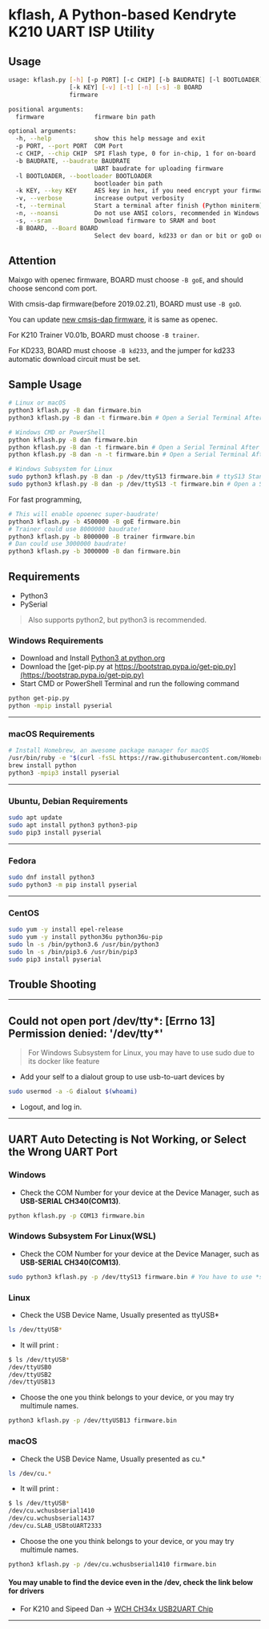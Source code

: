 # kflash, A Python-based Kendryte K210 UART ISP Utility

## Usage

```bash
usage: kflash.py [-h] [-p PORT] [-c CHIP] [-b BAUDRATE] [-l BOOTLOADER]
                 [-k KEY] [-v] [-t] [-n] [-s] -B BOARD
                 firmware

positional arguments:
  firmware              firmware bin path

optional arguments:
  -h, --help            show this help message and exit
  -p PORT, --port PORT  COM Port
  -c CHIP, --chip CHIP  SPI Flash type, 0 for in-chip, 1 for on-board
  -b BAUDRATE, --baudrate BAUDRATE
                        UART baudrate for uploading firmware
  -l BOOTLOADER, --bootloader BOOTLOADER
                        bootloader bin path
  -k KEY, --key KEY     AES key in hex, if you need encrypt your firmware.
  -v, --verbose         increase output verbosity
  -t, --terminal        Start a terminal after finish (Python miniterm)
  -n, --noansi          Do not use ANSI colors, recommended in Windows CMD
  -s, --sram            Download firmware to SRAM and boot
  -B BOARD, --Board BOARD
                        Select dev board, kd233 or dan or bit or goD or goE
```

## Attention

Maixgo with openec firmware, BOARD must choose `-B goE`, and should choose sencond com port.

With cmsis-dap firmware(before 2019.02.21), BOARD must use `-B goD`. 

You can update [new cmsis-dap firmware](http://blog.sipeed.com/p/352.html), it is same as openec.

For K210 Trainer V0.01b, BOARD must choose `-B trainer`.

For KD233, BOARD must choose `-B kd233`, and the jumper for kd233 automatic download circuit must be set.

## Sample Usage

```bash
# Linux or macOS
python3 kflash.py -B dan firmware.bin
python3 kflash.py -B dan -t firmware.bin # Open a Serial Terminal After Finish

# Windows CMD or PowerShell
python kflash.py -B dan firmware.bin
python kflash.py -B dan -t firmware.bin # Open a Serial Terminal After Finish
python kflash.py -B dan -n -t firmware.bin # Open a Serial Terminal After Finish, do not use ANSI colors

# Windows Subsystem for Linux
sudo python3 kflash.py -B dan -p /dev/ttyS13 firmware.bin # ttyS13 Stands for the COM13 in Device Manager
sudo python3 kflash.py -B dan -p /dev/ttyS13 -t firmware.bin # Open a Serial Terminal After Finish
```

For fast programming,

```bash
# This will enable opoenec super-baudrate!
python3 kflash.py -b 4500000 -B goE firmware.bin
# Trainer could use 8000000 baudrate!
python3 kflash.py -b 8000000 -B trainer firmware.bin
# Dan could use 3000000 baudrate!
python3 kflash.py -b 3000000 -B dan firmware.bin
```

## Requirements

- Python3
- PySerial

> Also supports python2, but python3 is recommended.

### Windows Requirements

- Download and Install [Python3 at python.org](https://www.python.org/downloads/release/python-367/)
- Download the [get-pip.py at https://bootstrap.pypa.io/get-pip.py](https://bootstrap.pypa.io/get-pip.py)
- Start CMD or PowerShell Terminal and run the following command

 ```bash
 python get-pip.py
 python -mpip install pyserial
 ```

 --------

### macOS Requirements

```bash
# Install Homebrew, an awesome package manager for macOS
/usr/bin/ruby -e "$(curl -fsSL https://raw.githubusercontent.com/Homebrew/install/master/install)"
brew install python
python3 -mpip3 install pyserial
```

 --------

### Ubuntu, Debian Requirements

```bash
sudo apt update
sudo apt install python3 python3-pip
sudo pip3 install pyserial
```

 --------

### Fedora

```bash
sudo dnf install python3
sudo python3 -m pip install pyserial
```

 --------

### CentOS

```bash
sudo yum -y install epel-release
sudo yum -y install python36u python36u-pip
sudo ln -s /bin/python3.6 /usr/bin/python3
sudo ln -s /bin/pip3.6 /usr/bin/pip3
sudo pip3 install pyserial
```

## Trouble Shooting

 --------

## Could not open port /dev/tty*: [Errno 13] Permission denied: '/dev/tty*'

> For Windows Subsystem for Linux, you may have to use sudo due to its docker like feature

- Add your self to a dialout group to use usb-to-uart devices by

```bash
sudo usermod -a -G dialout $(whoami)
```

- Logout, and log in.

 --------

## UART Auto Detecting is Not Working, or Select the Wrong UART Port

### Windows

- Check the COM Number for your device at the Device Manager, such as **USB-SERIAL CH340(COM13)**.

```bash
python kflash.py -p COM13 firmware.bin
```

### Windows Subsystem For Linux(WSL)

- Check the COM Number for your device at the Device Manager, such as **USB-SERIAL CH340(COM13)**.

```bash
sudo python3 kflash.py -p /dev/ttyS13 firmware.bin # You have to use *sudo* here
```

### Linux

- Check the USB Device Name, Usually presented as ttyUSB*

```bash
ls /dev/ttyUSB*
```

- It will print :

```bash
$ ls /dev/ttyUSB*
/dev/ttyUSB0
/dev/ttyUSB2
/dev/ttyUSB13
```

- Choose the one you think belongs to your device, or you may try multimule names.

```bash
python3 kflash.py -p /dev/ttyUSB13 firmware.bin
```

### macOS

- Check the USB Device Name, Usually presented as cu.*

```bash
ls /dev/cu.*
```

- It will print :

```bash
$ ls /dev/ttyUSB*
/dev/cu.wchusbserial1410
/dev/cu.wchusbserial1437
/dev/cu.SLAB_USBtoUART2333
```

- Choose the one you think belongs to your device, or you may try multimule names.

```bash
python3 kflash.py -p /dev/cu.wchusbserial1410 firmware.bin
```

#### You may unable to find the device even in the /dev, check the link below for drivers

- For K210 and Sipeed Dan -> [WCH CH34x USB2UART Chip](https://github.com/adrianmihalko/ch340g-ch34g-ch34x-mac-os-x-driver)

 --------
